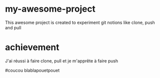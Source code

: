 # my-awesome-project

This awesome project is created to experiment git notions like clone, push and pull

# achievement
J'ai réussi à faire clone, pull et je m'apprête à faire push

#coucou
blablapouetpouet
